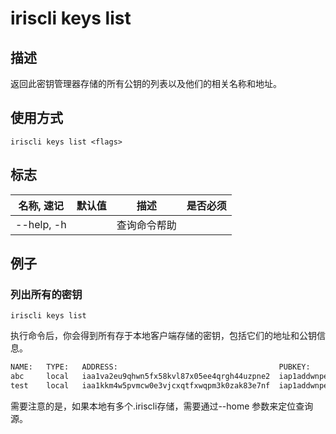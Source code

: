 # iriscli keys list

## 描述

返回此密钥管理器存储的所有公钥的列表以及他们的相关名称和地址。

## 使用方式

```
iriscli keys list <flags>
```

## 标志

| 名称, 速记       | 默认值     | 描述                                                         | 是否必须  |
| --------------- | --------- | ------------------------------------------------------------ | -------- |
| --help, -h      |           | 查询命令帮助                                                  |          |

## 例子

### 列出所有的密钥

```shell
iriscli keys list
```

执行命令后，你会得到所有存于本地客户端存储的密钥，包括它们的地址和公钥信息。

```txt
NAME:	TYPE:	ADDRESS:						            PUBKEY:
abc  	local	iaa1va2eu9qhwn5fx58kvl87x05ee4qrgh44uzpne2	iap1addwnpepq02r0hts0yjhp4rsal627s2lqk4agy2g6tek5g9yq2tfrmkkehee28m5npr
test	local	iaa1kkm4w5pvmcw0e3vjcxqtfxwqpm3k0zak83e7nf	iap1addwnpepq0gsl90v9dgac3r9hzgz53ul5ml5ynq89ax9x8qs5jgv5z5vyssskzc7exa
```

需要注意的是，如果本地有多个.iriscli存储，需要通过--home 参数来定位查询源。